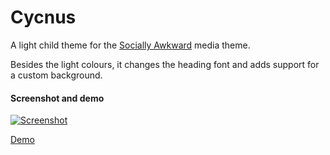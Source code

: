 # Cycnus

A light child theme for the [Socially Awkward](http://wordpress.org/themes/socially-awkward) media theme.
 
Besides the light colours, it changes the heading font and adds support for a custom background.

#### Screenshot and demo

[![Screenshot](https://raw.github.com/jayj/cycnus/master/screenshot.png)](http://wpthemes.jayj.dk/cycnus)

[Demo](http://wpthemes.jayj.dk/cycnus)